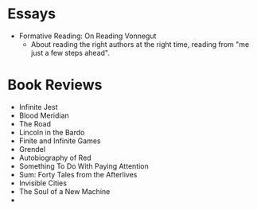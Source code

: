 # Essays

- Formative Reading: On Reading Vonnegut
  - About reading the right authors at the right time, reading from "me just a few steps ahead".

# Book Reviews

- Infinite Jest
- Blood Meridian
- The Road
- Lincoln in the Bardo
- Finite and Infinite Games
- Grendel
- Autobiography of Red
- Something To Do With Paying Attention
- Sum: Forty Tales from the Afterlives
- Invisible Cities
- The Soul of a New Machine
-
